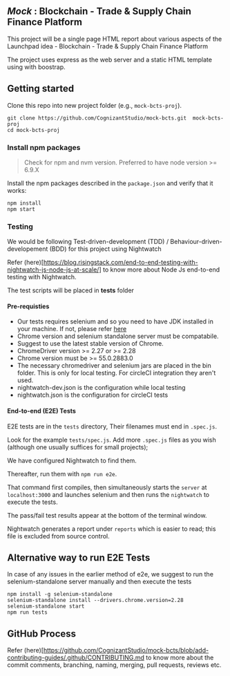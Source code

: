## _Mock_ : Blockchain - Trade & Supply Chain Finance Platform

This project will be a single page HTML report about various aspects of the Launchpad idea - Blockchain - Trade & Supply Chain Finance Platform

The project uses express as the web server and a static HTML template using with boostrap.

## Getting started

Clone this repo into new project folder (e.g., `mock-bcts-proj`).
```shell
git clone https://github.com/CognizantStudio/mock-bcts.git  mock-bcts-proj
cd mock-bcts-proj
```
### Install npm packages

> Check for npm and nvm version. Preferred to have node version >= 6.9.X

Install the npm packages described in the `package.json` and verify that it works:

```shell
npm install
npm start
```

### Testing

We would be following Test-driven-development (TDD) / Behaviour-driven-developement (BDD) for this project using Nightwatch

Refer (here)[https://blog.risingstack.com/end-to-end-testing-with-nightwatch-js-node-js-at-scale/] to know more about Node Js end-to-end testing with Nightwatch.

The test scripts will be placed in __tests__ folder

#### Pre-requisties

* Our tests requires selenium and so you need to have JDK installed in your machine. If not, please
refer [here](http://www.seleniumframework.com/cucumber-jvm-3/install-java-jdk/) 
* Chrome version and selenium standalone server must be compatabile.
* Suggest to use the latest stable version of Chrome.
* ChromeDriver version >= 2.27 or >= 2.28 
* Chrome version must be >= 55.0.2883.0
* The necessary chromedriver and selenium jars are placed in the bin folder. This is only for local testing. For circleCI integration they aren't used.
* nightwatch-dev.json is the configuration while  local testing
* nightwatch.json is the configuration for circleCI tests


#### End-to-end (E2E) Tests

E2E tests are in the `tests` directory, Their filenames must end in `.spec.js`.

Look for the example `tests/spec.js`. Add more `.spec.js` files as you wish (although one usually suffices for small projects);

We have configured Nightwatch to find them.

Thereafter, run them with `npm run e2e`.

That command first compiles, then simultaneously starts the `server` at `localhost:3000`
and launches selenium and then runs the `nightwatch` to execute the tests.  

The pass/fail test results appear at the bottom of the terminal window.

Nightwatch generates a report under `reports` which is easier to read; this file is excluded from source control.

## Alternative way to run E2E Tests

In case of any issues in the earlier method of e2e, we suggest to run the selenium-standalone server manually and
then execute the tests

```shell
npm install -g selenium-standalone
selenium-standalone install --drivers.chrome.version=2.28
selenium-standalone start
npm run tests
```


## GitHub Process

Refer (here)[https://github.com/CognizantStudio/mock-bcts/blob/add-contributing-guides/.github/CONTRIBUTING.md to know more about the  commit comments, branching, naming, merging, pull requests, reviews etc.